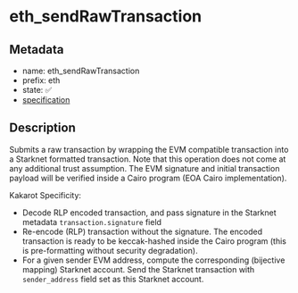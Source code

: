 # eth_sendRawTransaction

## Metadata

- name: eth_sendRawTransaction
- prefix: eth
- state: ✅
- [specification](https://github.com/ethereum/execution-apis/blob/6709c2a795b707202e93c4f2867fa0bf2640a84f/src/eth/submit.yaml)

## Description

Submits a raw transaction by wrapping the EVM compatible transaction into a
Starknet formatted transaction. Note that this operation does not come at any
additional trust assumption. The EVM signature and initial transaction payload
will be verified inside a Cairo program (EOA Cairo implementation).

Kakarot Specificity:

- Decode RLP encoded transaction, and pass signature in the Starknet metadata
  `transaction.signature` field
- Re-encode (RLP) transaction without the signature. The encoded transaction is
  ready to be keccak-hashed inside the Cairo program (this is pre-formatting
  without security degradation).
- For a given sender EVM address, compute the corresponding (bijective mapping)
  Starknet account. Send the Starknet transaction with `sender_address` field
  set as this Starknet account.

